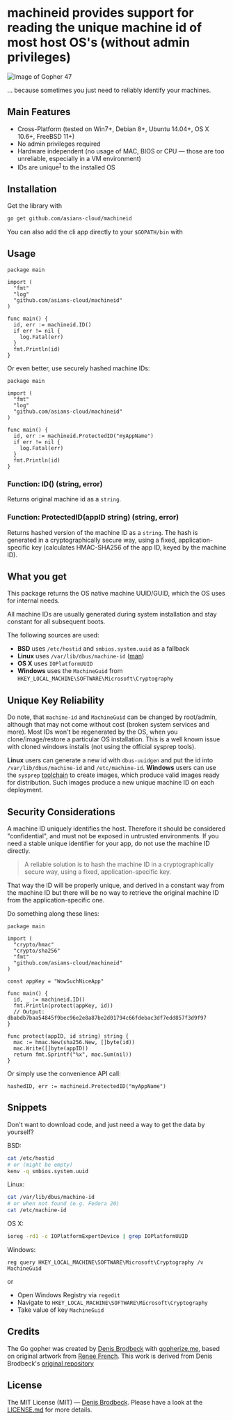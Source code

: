 # machineid provides support for reading the unique machine id of most host OS's (without admin privileges)

![Image of Gopher 47](logo.png)

… because sometimes you just need to reliably identify your machines.

## Main Features

* Cross-Platform (tested on Win7+, Debian 8+, Ubuntu 14.04+, OS X 10.6+, FreeBSD 11+)
* No admin privileges required
* Hardware independent (no usage of MAC, BIOS or CPU — those are too unreliable, especially in a VM environment)
* IDs are unique<sup>[1](#unique-key-reliability)</sup> to the installed OS

## Installation

Get the library with

```bash
go get github.com/asians-cloud/machineid
```

You can also add the cli app directly to your `$GOPATH/bin` with

## Usage

```golang
package main

import (
  "fmt"
  "log"
  "github.com/asians-cloud/machineid"
)

func main() {
  id, err := machineid.ID()
  if err != nil {
    log.Fatal(err)
  }
  fmt.Println(id)
}
```

Or even better, use securely hashed machine IDs:

```golang
package main

import (
  "fmt"
  "log"
  "github.com/asians-cloud/machineid"
)

func main() {
  id, err := machineid.ProtectedID("myAppName")
  if err != nil {
    log.Fatal(err)
  }
  fmt.Println(id)
}
```

### Function: ID() (string, error)

Returns original machine id as a `string`.

### Function: ProtectedID(appID string) (string, error)

Returns hashed version of the machine ID as a `string`. The hash is generated in a cryptographically secure way, using a fixed, application-specific key (calculates HMAC-SHA256 of the app ID, keyed by the machine ID).

## What you get

This package returns the OS native machine UUID/GUID, which the OS uses for internal needs.

All machine IDs are usually generated during system installation and stay constant for all subsequent boots.

The following sources are used:

* **BSD** uses `/etc/hostid` and `smbios.system.uuid` as a fallback
* **Linux** uses `/var/lib/dbus/machine-id` ([man](http://man7.org/linux/man-pages/man5/machine-id.5.html))
* **OS X** uses `IOPlatformUUID`
* **Windows** uses the `MachineGuid` from `HKEY_LOCAL_MACHINE\SOFTWARE\Microsoft\Cryptography`

## Unique Key Reliability

Do note, that `machine-id` and `MachineGuid` can be changed by root/admin, although that may not come without cost (broken system services and more).
Most IDs won't be regenerated by the OS, when you clone/image/restore a particular OS installation. This is a well known issue with cloned windows installs (not using the official sysprep tools).

**Linux** users can generate a new id with `dbus-uuidgen` and put the id into `/var/lib/dbus/machine-id` and `/etc/machine-id`.
**Windows** users can use the `sysprep` [toolchain](https://docs.microsoft.com/en-us/windows-hardware/manufacture/desktop/sysprep--generalize--a-windows-installation) to create images, which produce valid images ready for distribution. Such images produce a new unique machine ID on each deployment.

## Security Considerations

A machine ID uniquely identifies the host. Therefore it should be considered "confidential", and must not be exposed in untrusted environments. If you need a stable unique identifier for your app, do not use the machine ID directly.

> A reliable solution is to hash the machine ID in a cryptographically secure way, using a fixed, application-specific key.

That way the ID will be properly unique, and derived in a constant way from the machine ID but there will be no way to retrieve the original machine ID from the application-specific one.

Do something along these lines:

```golang
package main

import (
  "crypto/hmac"
  "crypto/sha256"
  "fmt"
  "github.com/asians-cloud/machineid"
)

const appKey = "WowSuchNiceApp"

func main() {
  id, _ := machineid.ID()
  fmt.Println(protect(appKey, id))
  // Output: dbabdb7baa54845f9bec96e2e8a87be2d01794c66fdebac3df7edd857f3d9f97
}

func protect(appID, id string) string {
  mac := hmac.New(sha256.New, []byte(id))
  mac.Write([]byte(appID))
  return fmt.Sprintf("%x", mac.Sum(nil))
}
```

Or simply use the convenience API call:

```golang
hashedID, err := machineid.ProtectedID("myAppName")
```

## Snippets

Don't want to download code, and just need a way to get the data by yourself?

BSD:

```bash
cat /etc/hostid
# or (might be empty)
kenv -q smbios.system.uuid
```

Linux:

```bash
cat /var/lib/dbus/machine-id
# or when not found (e.g. Fedora 20)
cat /etc/machine-id
```

OS X:

```bash
ioreg -rd1 -c IOPlatformExpertDevice | grep IOPlatformUUID
```

Windows:

```batch
reg query HKEY_LOCAL_MACHINE\SOFTWARE\Microsoft\Cryptography /v MachineGuid
```
or
* Open Windows Registry via `regedit`
* Navigate to `HKEY_LOCAL_MACHINE\SOFTWARE\Microsoft\Cryptography`
* Take value of key `MachineGuid`

## Credits

The Go gopher was created by [Denis Brodbeck](https://github.com/denisbrodbeck) with [gopherize.me](https://gopherize.me/), based on original artwork from [Renee French](http://reneefrench.blogspot.com/).
This work is derived from Denis Brodbeck's [original repository](https://github.com/denisbrodbeck/machineid)

## License

The MIT License (MIT) — [Denis Brodbeck](https://github.com/denisbrodbeck). Please have a look at the [LICENSE.md](LICENSE.md) for more details.
